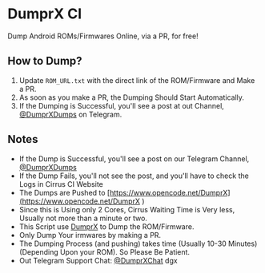 # DumprX CI #
Dump Android ROMs/Firmwares Online, via a PR, for free!

## How to Dump? ##
1. Update ```ROM_URL.txt``` with the direct link of the ROM/Firmware and Make a PR.
2. As soon as you make a PR, the Dumping Should Start Automatically.
3. If the Dumping is Successful, you'll see a post at out Channel, [@DumprXDumps](https://t.me/DumprXDumps) on Telegram.

## Notes ##
- If the Dump is Successful, you'll see a post on our Telegram Channel, [@DumprXDumps](https://t.me/DumprXDumps)
- If the Dump Fails, you'll not see the post, and you'll have to check the Logs in Cirrus CI Website
- The Dumps are Pushed to [https://www.opencode.net/DumprX](https://www.opencode.net/DumprX
)
- Since this is Using only 2 Cores, Cirrus Waiting Time is Very less, Usually not more than a minute or two.
- This Script use [DumprX](https://github.com/DumprX/DumprX.git) to Dump the ROM/Firmware.
- Only Dump Your irmwares by making a PR.
- The Dumping Process (and pushing) takes time (Usually 10-30 Minutes)(Depending Upon your ROM). So Please Be Patient.
- Out Telegram Support Chat: [@DumprXChat](https://t.me/DumprXChat)
dgx
